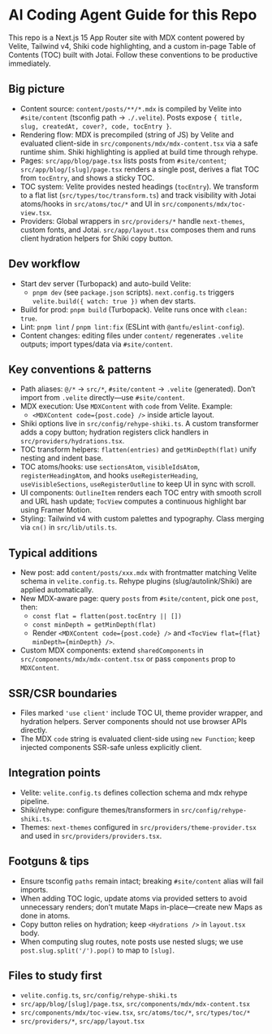 # AI Coding Agent Guide for this Repo

This repo is a Next.js 15 App Router site with MDX content powered by Velite, Tailwind v4, Shiki code highlighting, and a custom in-page Table of Contents (TOC) built with Jotai. Follow these conventions to be productive immediately.

## Big picture
- Content source: `content/posts/**/*.mdx` is compiled by Velite into `#site/content` (tsconfig path -> `./.velite`). Posts expose `{ title, slug, createdAt, cover?, code, tocEntry }`.
- Rendering flow: MDX is precompiled (string of JS) by Velite and evaluated client-side in `src/components/mdx/mdx-content.tsx` via a safe runtime shim. Shiki highlighting is applied at build time through rehype.
- Pages: `src/app/blog/page.tsx` lists posts from `#site/content`; `src/app/blog/[slug]/page.tsx` renders a single post, derives a flat TOC from `tocEntry`, and shows a sticky TOC.
- TOC system: Velite provides nested headings (`tocEntry`). We transform to a flat list (`src/types/toc/transform.ts`) and track visibility with Jotai atoms/hooks in `src/atoms/toc/*` and UI in `src/components/mdx/toc-view.tsx`.
- Providers: Global wrappers in `src/providers/*` handle `next-themes`, custom fonts, and Jotai. `src/app/layout.tsx` composes them and runs client hydration helpers for Shiki copy button.

## Dev workflow
- Start dev server (Turbopack) and auto-build Velite:
  - `pnpm dev` (see `package.json` scripts). `next.config.ts` triggers `velite.build({ watch: true })` when dev starts.
- Build for prod: `pnpm build` (Turbopack). Velite runs once with `clean: true`.
- Lint: `pnpm lint` / `pnpm lint:fix` (ESLint with `@antfu/eslint-config`).
- Content changes: editing files under `content/` regenerates `.velite` outputs; import types/data via `#site/content`.

## Key conventions & patterns
- Path aliases: `@/*` -> `src/*`, `#site/content` -> `.velite` (generated). Don’t import from `.velite` directly—use `#site/content`.
- MDX execution: Use `MDXContent` with `code` from Velite. Example:
  - `<MDXContent code={post.code} />` inside article layout.
- Shiki options live in `src/config/rehype-shiki.ts`. A custom transformer adds a copy button; hydration registers click handlers in `src/providers/hydrations.tsx`.
- TOC transform helpers: `flatten(entries)` and `getMinDepth(flat)` unify nesting and indent base.
- TOC atoms/hooks: use `sectionsAtom`, `visibleIdsAtom`, `registerHeadingAtom`, and hooks `useRegisterHeading`, `useVisibleSections`, `useRegisterOutline` to keep UI in sync with scroll.
- UI components: `OutlineItem` renders each TOC entry with smooth scroll and URL hash update; `TocView` computes a continuous highlight bar using Framer Motion.
- Styling: Tailwind v4 with custom palettes and typography. Class merging via `cn()` in `src/lib/utils.ts`.

## Typical additions
- New post: add `content/posts/xxx.mdx` with frontmatter matching Velite schema in `velite.config.ts`. Rehype plugins (slug/autolink/Shiki) are applied automatically.
- New MDX-aware page: query `posts` from `#site/content`, pick one `post`, then:
  - `const flat = flatten(post.tocEntry || [])`
  - `const minDepth = getMinDepth(flat)`
  - Render `<MDXContent code={post.code} />` and `<TocView flat={flat} minDepth={minDepth} />`.
- Custom MDX components: extend `sharedComponents` in `src/components/mdx/mdx-content.tsx` or pass `components` prop to `MDXContent`.

## SSR/CSR boundaries
- Files marked `'use client'` include TOC UI, theme provider wrapper, and hydration helpers. Server components should not use browser APIs directly.
- The MDX `code` string is evaluated client-side using `new Function`; keep injected components SSR-safe unless explicitly client.

## Integration points
- Velite: `velite.config.ts` defines collection schema and mdx rehype pipeline.
- Shiki/rehype: configure themes/transformers in `src/config/rehype-shiki.ts`.
- Themes: `next-themes` configured in `src/providers/theme-provider.tsx` and used in `src/providers/providers.tsx`.

## Footguns & tips
- Ensure tsconfig `paths` remain intact; breaking `#site/content` alias will fail imports.
- When adding TOC logic, update atoms via provided setters to avoid unnecessary renders; don’t mutate Maps in-place—create new Maps as done in atoms.
- Copy button relies on hydration; keep `<Hydrations />` in `layout.tsx` body.
- When computing slug routes, note posts use nested slugs; we use `post.slug.split('/').pop()` to map to `[slug]`.

## Files to study first
- `velite.config.ts`, `src/config/rehype-shiki.ts`
- `src/app/blog/[slug]/page.tsx`, `src/components/mdx/mdx-content.tsx`
- `src/components/mdx/toc-view.tsx`, `src/atoms/toc/*`, `src/types/toc/*`
- `src/providers/*`, `src/app/layout.tsx`
